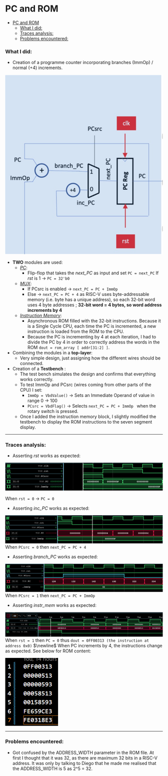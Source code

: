 # PC and ROM

- [PC and ROM](#pc-and-rom)
    - [What I did:](#what-i-did)
    - [Traces analysis:](#traces-analysis)
    - [Problems encountered:](#problems-encountered)

### What I did: 
* Creation of a programme counter incorporating branches (ImmOp) / normal (+4) increments. 

![schematic](./images/PC_IMAGE.png)

* **TWO** modules are used: 
  *  <ins>*PC*</ins>: 
     * Flip-flop that takes the *next_PC* as input and set ` PC = next_PC ` If *rst* is 1 &rarr; ` PC = 32'b0 `
  * <ins>*MUX*</ins>:
    * If PCsrc is enabled &rarr; `next_PC = PC + ImmOp `
    * Else &rarr; ` next_PC = PC + 4 ` as RISC-V uses byte-addressable memory (i.e. byte has a unique address), so each 32-bit word uses 4 byte addresses ; **32-bit word = 4 bytes, so word address increments by 4**
  * <ins>*Instruction Memory*</ins>:
    * Asynchronous ROM filled with the 32-bit instructions. Because it is a Single Cycle CPU, each time the PC is incremented, a new instruction is loaded from the ROM to the CPU. 
    * Because the PC is incrementing by 4 at each iteration, I had to divide the PC by 4 in order to correctly address the words in the ROM `dout = rom_array [ addr[31:2] ]`. 
* Combining the modules in a **top-layer**: 
  * Very simple design, just assigning how the different wires should be connected. 
* Creation of a **Testbench** : 
  * The test bench simulates the design and confirms that everything works correctly. 
  * To test ImmOp and PCsrc (wires coming from other parts of the CPU) I set: 
    * `ImmOp = VbdValue()` &rarr; Sets an Immediate Operand of value in range 0 &rarr; 100
    * `PCsrc = VbdFlag()` &rarr; Selects `next_PC = PC + ImmOp ` when the rotary switch is pressed. 
  * Once I added the instruction memory block, I slightly modified the testbench to display the ROM instructions to the seven segment display. 

---

### Traces analysis:

- Asserting *rst* works as expected: 

![schematic](./images/ASSERT_RST_PC.png)


When `rst = 0` &rarr; `PC = 0`

- Asserting *inc_PC* works as expected: 

![schematic](./images/PC_INC_ASSERT.png)
When `PCsrc = 0` then `next_PC = PC + 4` 

- Asserting *branch_PC* works as expected: 
  
![schematic](./images/BRANCH_PC_ASSERT.png)
When `PCsrc = 1` then `next_PC = PC + ImmOp`

- Asserting *instr_mem* works as expected: 


![schematic](./images/INSTR_MEM_ROM.png)
When `rst = 1` then `PC = 0` thus `dout = 0FF00313 (the instruction at address 0x0)` 
$\newline$
When PC increments by 4, the instructions change as expected. See below for ROM content: 

![schematic](./images/ROM_MEM.png)



---
### Problems encountered:

- Got confused by the ADDRESS_WIDTH parameter in the ROM file. At first I thought that it was 32, as there are maximum 32 bits in a RISC-V address. It was only by talking to Diego that he made me realised that the ADDRESS_WIDTH is 5 as 2^5 = 32. 